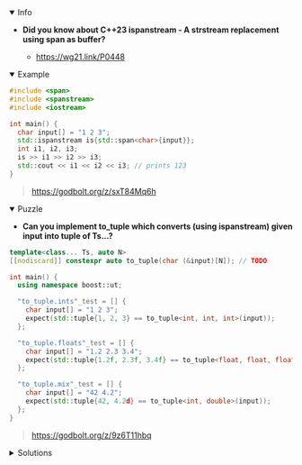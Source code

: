 <details open><summary>Info</summary><p>

* **Did you know about C++23 ispanstream - A strstream replacement using span<charT> as buffer?**

  * https://wg21.link/P0448

</p></details><details open><summary>Example</summary><p>

```cpp
#include <span>
#include <spanstream>
#include <iostream>

int main() {
  char input[] = "1 2 3";
  std::ispanstream is{std::span<char>{input}};
  int i1, i2, i3;
  is >> i1 >> i2 >> i3;
  std::cout << i1 << i2 << i3; // prints 123
}
```

> https://godbolt.org/z/sxT84Mq6h

</p></details><details open><summary>Puzzle</summary><p>

* **Can you implement to_tuple which converts (using ispanstream) given input into tuple of Ts...?**

```cpp
template<class... Ts, auto N>
[[nodiscard]] constexpr auto to_tuple(char (&input)[N]); // TODO

int main() {
  using namespace boost::ut;

  "to_tuple.ints"_test = [] {
    char input[] = "1 2 3";
    expect(std::tuple{1, 2, 3} == to_tuple<int, int, int>(input));
  };

  "to_tuple.floats"_test = [] {
    char input[] = "1.2 2.3 3.4";
    expect(std::tuple{1.2f, 2.3f, 3.4f} == to_tuple<float, float, float>(input));
  };

  "to_tuple.mix"_test = [] {
    char input[] = "42 4.2";
    expect(std::tuple{42, 4.2d} == to_tuple<int, double>(input));
  };
}
```

> https://godbolt.org/z/9z6T11hbq

</p></details><details><summary>Solutions</summary><p>

```cpp
template<class T, class... Ts>
constexpr auto set_vals(auto tuple, auto& stream) {
  T &val = std::get<std::tuple_size_v<decltype(tuple)> - sizeof...(Ts) - 1>(tuple);
  stream >> val;
  if constexpr (sizeof...(Ts) > 0) {
    tuple = set_vals<Ts...>(tuple, stream);
  }
  return tuple;
}

template<class... Ts, auto N>
[[nodiscard]] constexpr auto to_tuple(char (&input)[N]) {
  std::ispanstream stream{std::span<char>{input}};
  return set_vals<Ts...>(std::tuple<Ts...>{}, stream);
}
```

> https://cpp_tip_of_the_week.godbolt.org/z/4f9ssz41x

```cpp
namespace detail {

template <typename TArg>
[[nodiscard]] constexpr auto extract_arg(auto& stream) {
    TArg arg{};
    stream >> arg;
    return arg;
}

}  // namespace detail

template <class... Ts, auto N>
[[nodiscard]] constexpr auto to_tuple(char (&input)[N]) {
    std::ispanstream stream{std::span<char>{input}};
    return std::tuple{detail::extract_arg<Ts>(stream)...};
}
```

> https://godbolt.org/z/Txn53EKhY